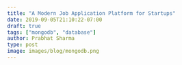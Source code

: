```yaml
---
title: "A Modern Job Application Platform for Startups"
date: 2019-09-05T21:10:22-07:00
draft: true
tags: ["mongodb", "database"]
author: Prabhat Sharma
type: post
image: images/blog/mongodb.png
---
```


